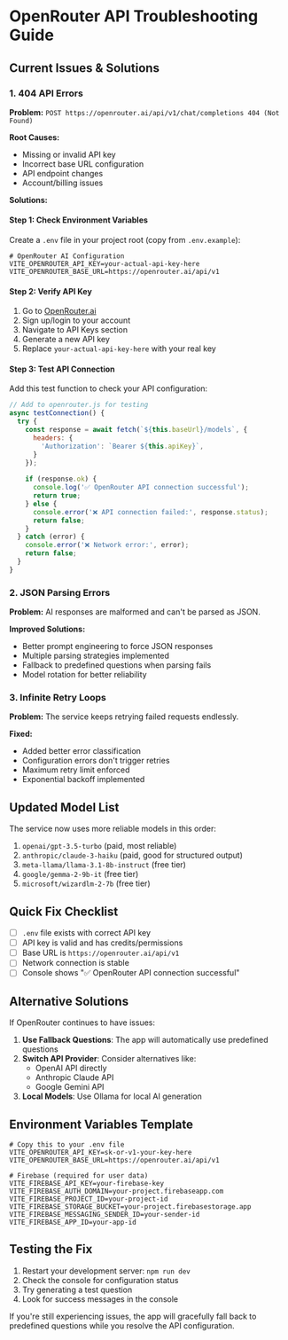 # OpenRouter API Troubleshooting Guide

## Current Issues & Solutions

### 1. 404 API Errors

**Problem:** `POST https://openrouter.ai/api/v1/chat/completions 404 (Not Found)`

**Root Causes:**
- Missing or invalid API key
- Incorrect base URL configuration
- API endpoint changes
- Account/billing issues

**Solutions:**

#### Step 1: Check Environment Variables
Create a `.env` file in your project root (copy from `.env.example`):

```env
# OpenRouter AI Configuration
VITE_OPENROUTER_API_KEY=your-actual-api-key-here
VITE_OPENROUTER_BASE_URL=https://openrouter.ai/api/v1
```

#### Step 2: Verify API Key
1. Go to [OpenRouter.ai](https://openrouter.ai)
2. Sign up/login to your account
3. Navigate to API Keys section
4. Generate a new API key
5. Replace `your-actual-api-key-here` with your real key

#### Step 3: Test API Connection
Add this test function to check your API configuration:

```javascript
// Add to openrouter.js for testing
async testConnection() {
  try {
    const response = await fetch(`${this.baseUrl}/models`, {
      headers: {
        'Authorization': `Bearer ${this.apiKey}`,
      }
    });
    
    if (response.ok) {
      console.log('✅ OpenRouter API connection successful');
      return true;
    } else {
      console.error('❌ API connection failed:', response.status);
      return false;
    }
  } catch (error) {
    console.error('❌ Network error:', error);
    return false;
  }
}
```

### 2. JSON Parsing Errors

**Problem:** AI responses are malformed and can't be parsed as JSON.

**Improved Solutions:**
- Better prompt engineering to force JSON responses
- Multiple parsing strategies implemented
- Fallback to predefined questions when parsing fails
- Model rotation for better reliability

### 3. Infinite Retry Loops

**Problem:** The service keeps retrying failed requests endlessly.

**Fixed:** 
- Added better error classification
- Configuration errors don't trigger retries
- Maximum retry limit enforced
- Exponential backoff implemented

## Updated Model List

The service now uses more reliable models in this order:

1. `openai/gpt-3.5-turbo` (paid, most reliable)
2. `anthropic/claude-3-haiku` (paid, good for structured output)
3. `meta-llama/llama-3.1-8b-instruct` (free tier)
4. `google/gemma-2-9b-it` (free tier)
5. `microsoft/wizardlm-2-7b` (free tier)

## Quick Fix Checklist

- [ ] `.env` file exists with correct API key
- [ ] API key is valid and has credits/permissions
- [ ] Base URL is `https://openrouter.ai/api/v1`
- [ ] Network connection is stable
- [ ] Console shows "✅ OpenRouter API connection successful"

## Alternative Solutions

If OpenRouter continues to have issues:

1. **Use Fallback Questions**: The app will automatically use predefined questions
2. **Switch API Provider**: Consider alternatives like:
   - OpenAI API directly
   - Anthropic Claude API
   - Google Gemini API
3. **Local Models**: Use Ollama for local AI generation

## Environment Variables Template

```env
# Copy this to your .env file
VITE_OPENROUTER_API_KEY=sk-or-v1-your-key-here
VITE_OPENROUTER_BASE_URL=https://openrouter.ai/api/v1

# Firebase (required for user data)
VITE_FIREBASE_API_KEY=your-firebase-key
VITE_FIREBASE_AUTH_DOMAIN=your-project.firebaseapp.com
VITE_FIREBASE_PROJECT_ID=your-project-id
VITE_FIREBASE_STORAGE_BUCKET=your-project.firebasestorage.app
VITE_FIREBASE_MESSAGING_SENDER_ID=your-sender-id
VITE_FIREBASE_APP_ID=your-app-id
```

## Testing the Fix

1. Restart your development server: `npm run dev`
2. Check the console for configuration status
3. Try generating a test question
4. Look for success messages in the console

If you're still experiencing issues, the app will gracefully fall back to predefined questions while you resolve the API configuration.
